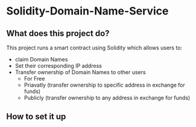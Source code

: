 # Solidity-Domain-Name-Service

## What does this project do?

This project runs a smart contract using Solidity which allows users to:
- claim Domain Names
- Set their corresponding IP address
- Transfer ownership of Domain Names to other users
  - For Free
  - Priavatly (transfer ownership to specific address in exchange for funds)
  - Publicly (transfer ownership to any address in exchange for funds)

## How to set it up
